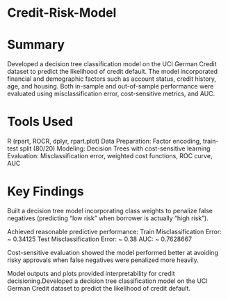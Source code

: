 # Credit-Risk-Model

# Summary

Developed a decision tree classification model on the UCI German Credit dataset to predict the likelihood of credit default. The model incorporated financial and demographic factors such as account status, credit history, age, and housing. Both in-sample and out-of-sample performance were evaluated using misclassification error, cost-sensitive metrics, and AUC.

# Tools Used

R (rpart, ROCR, dplyr, rpart.plot)
Data Preparation: Factor encoding, train-test split (80/20)
Modeling: Decision Trees with cost-sensitive learning
Evaluation: Misclassification error, weighted cost functions, ROC curve, AUC

# Key Findings

Built a decision tree model incorporating class weights to penalize false negatives (predicting “low risk” when borrower is actually “high risk”).

Achieved reasonable predictive performance:
Train Misclassification Error: ~ 0.34125
Test Misclassification Error: ~ 0.38
AUC: ~ 0.7628667

Cost-sensitive evaluation showed the model performed better at avoiding risky approvals when false negatives were penalized more heavily.

Model outputs and plots provided interpretability for credit decisioning.Developed a decision tree classification model on the UCI German Credit dataset to predict the likelihood of credit default.
